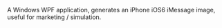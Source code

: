 A Windows WPF application, generates an iPhone iOS6 iMessage image, useful for marketing / simulation.
